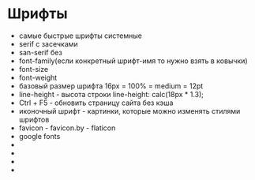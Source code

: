 # Шрифты
- самые быстрые шрифты системные
- serif с засечками
- san-serif без
- font-family(если конкретный шрифт-имя то нужно взять в ковычки)
- font-size
- font-weight
- базовый размер шрифта 16px = 100% = medium = 12pt
- line-height - высота строки line-height: calc(18px * 1.3);
- Ctrl + F5 - обновить страницу сайта без кэша
- иконочный шрифт - картинки, которые можно изменять стилями шрифтов
- favicon - favicon.by - flaticon
- google fonts
-
-
-
-






